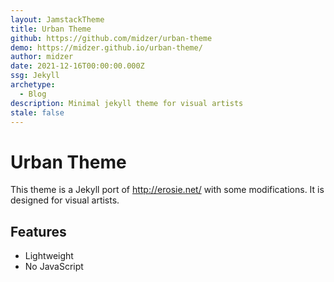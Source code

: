 ```yaml
---
layout: JamstackTheme
title: Urban Theme
github: https://github.com/midzer/urban-theme
demo: https://midzer.github.io/urban-theme/
author: midzer
date: 2021-12-16T00:00:00.000Z
ssg: Jekyll
archetype:
  - Blog
description: Minimal jekyll theme for visual artists
stale: false
---
```


# Urban Theme

This theme is a Jekyll port of http://erosie.net/ with some modifications. It is designed for visual artists.

## Features

- Lightweight
- No JavaScript
